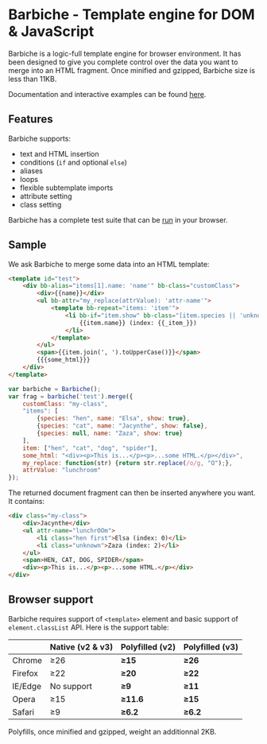 # Barbiche - Template engine for DOM &amp; JavaScript

Barbiche is a logic-full template engine for browser environment. It has been designed to give you complete control over the data you want to merge into an HTML fragment. Once minified and gzipped, Barbiche size is less than 11KB.

Documentation and interactive examples can be found [here](https://manubb.github.io/barbiche).

## Features

Barbiche supports:
* text and HTML insertion
* conditions (`if` and optional `else`)
* aliases
* loops
* flexible subtemplate imports
* attribute setting
* class setting

Barbiche has a complete test suite that can be [run](https://manubb.github.io/barbiche/test.html) in your browser.

## Sample

We ask Barbiche to merge some data into an HTML template:
```html
<template id="test">
	<div bb-alias="items[1].name: 'name'" bb-class="customClass">
		<div>{{name}}</div>
		<ul bb-attr="my_replace(attrValue): 'attr-name'">
			<template bb-repeat="items: 'item'">
				<li bb-if="item.show" bb-class="[item.species || 'unknown', (_item_ == 0): 'first']">
					{{item.name}} (index: {{_item_}})
				</li>
			</template>
		</ul>
		<span>{{item.join(', ').toUpperCase()}}</span>
		{{{some_html}}}
	</div>
</template>
```
```js
var barbiche = Barbiche();
var frag = barbiche('test').merge({
	customClass: "my-class",
	"items": [
		{species: "hen", name: "Elsa", show: true},
		{species: "cat", name: "Jacynthe", show: false},
		{species: null, name: "Zaza", show: true}
	],
	item: ["hen", "cat", "dog", "spider"],
	some_html: "<div><p>This is...</p><p>...some HTML.</p></div>",
	my_replace: function(str) {return str.replace(/o/g, "O");},
	attrValue: "lunchroom"
});
```
The returned document fragment can then be inserted anywhere you want. It contains:

```html
<div class="my-class">
	<div>Jacynthe</div>
	<ul attr-name="lunchrOOm">
		<li class="hen first">Elsa (index: 0)</li>
		<li class="unknown">Zaza (index: 2)</li>
	</ul>
	<span>HEN, CAT, DOG, SPIDER</span>
	<div><p>This is...</p><p>...some HTML.</p></div>
</div>
```

## Browser support

Barbiche requires support of `<template>` element and basic support of `element.classList` API. Here is the support table:

|          |Native (v2 &amp; v3)|Polyfilled (v2)|Polyfilled (v3)|
|----------|--------------------|---------------|---------------|
|Chrome    |&ge;26              |**&ge;15**     |**&ge;26**     |
|Firefox   |&ge;22              |**&ge;20**     |**&ge;22**     |
|IE/Edge   |No support          |**&ge;9**      |**&ge;11**     |
|Opera     |&ge;15              |**&ge;11.6**   |**&ge;15**     |
|Safari    |&ge;9               |**&ge;6.2**    |**&ge;6.2**    |


Polyfills, once minified and gzipped, weight an additionnal 2KB.
